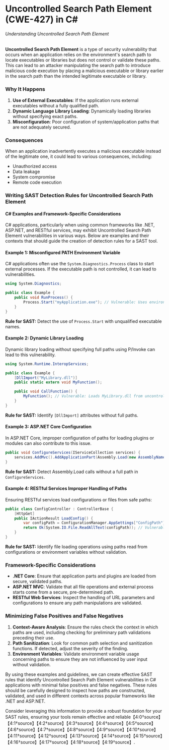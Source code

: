 # Uncontrolled Search Path Element (CWE-427) in C#

###### Understanding Uncontrolled Search Path Element

**Uncontrolled Search Path Element** is a type of security vulnerability that occurs when an application relies on the environment's search path to locate executables or libraries but does not control or validate these paths. This can lead to an attacker manipulating the search path to introduce malicious code execution by placing a malicious executable or library earlier in the search path than the intended legitimate executable or library.

### Why It Happens

1. **Use of External Executables**: If the application runs external executables without a fully qualified path.
2. **Dynamic Language Library Loading**: Dynamically loading libraries without specifying exact paths.
3. **Misconfiguration**: Poor configuration of system/application paths that are not adequately secured.

### Consequences

When an application inadvertently executes a malicious executable instead of the legitimate one, it could lead to various consequences, including:
- Unauthorized access
- Data leakage
- System compromise
- Remote code execution

### Writing SAST Detection Rules for Uncontrolled Search Path Element

#### C# Examples and Framework-Specific Considerations

C# applications, particularly when using common frameworks like .NET, ASP.NET, and RESTful services, may exhibit Uncontrolled Search Path Element vulnerabilities in various ways. Below are examples and their contexts that should guide the creation of detection rules for a SAST tool.

#### Example 1: Misconfigured PATH Environment Variable

C# applications often use the `System.Diagnostics.Process` class to start external processes. If the executable path is not controlled, it can lead to vulnerabilities.

```csharp
using System.Diagnostics;

public class Example {
    public void RunProcess() {
        Process.Start("myApplication.exe"); // Vulnerable: Uses environment PATH
    }
}
```

**Rule for SAST:**
Detect the use of `Process.Start` with unqualified executable names.

#### Example 2: Dynamic Library Loading

Dynamic library loading without specifying full paths using P/Invoke can lead to this vulnerability.

```csharp
using System.Runtime.InteropServices;

public class Example {
    [DllImport("MyLibrary.dll")]
    public static extern void MyFunction();

    public void CallFunction() {
        MyFunction(); // Vulnerable: Loads MyLibrary.dll from uncontrolled path
    }
}
```

**Rule for SAST:**
Identify `[DllImport]` attributes without full paths.

#### Example 3: ASP.NET Core Configuration

In ASP.NET Core, improper configuration of paths for loading plugins or modules can also contribute to this issue.

```csharp
public void ConfigureServices(IServiceCollection services) {
    services.AddMvc().AddApplicationPart(Assembly.Load(new AssemblyName("MyPlugin"))); // Vulnerable: Unqualified path
}
```

**Rule for SAST:**
Detect Assembly.Load calls without a full path in `ConfigureServices`.

#### Example 4: RESTful Services Improper Handling of Paths

Ensuring RESTful services load configurations or files from safe paths:

```csharp
public class ConfigController : ControllerBase {
    [HttpGet]
    public IActionResult LoadConfig() {
        var configPath = ConfigurationManager.AppSettings["ConfigPath"];
        return Ok(System.IO.File.ReadAllText(configPath)); // Vulnerable if ConfigPath is uncontrolled
    }
}
```

**Rule for SAST:**
Identify file loading operations using paths read from configurations or environment variables without validation.

### Framework-Specific Considerations

- **.NET Core**: Ensure that application parts and plugins are loaded from secure, validated paths.
- **ASP.NET MVC**: Validate that all file operations and external process starts come from a secure, pre-determined path.
- **RESTful Web Services**: Inspect the handling of URL parameters and configurations to ensure any path manipulations are validated.

### Minimizing False Positives and False Negatives

1. **Context-Aware Analysis**: Ensure the rules check the context in which paths are used, including checking for preliminary path validations preceding their use.
2. **Path Sanitization**: Look for common path selection and sanitization functions. If detected, adjust the severity of the finding.
3. **Environment Variables**: Validate environment variable usage concerning paths to ensure they are not influenced by user input without validation.

By using these examples and guidelines, we can create effective SAST rules that identify Uncontrolled Search Path Element vulnerabilities in C# applications with minimal false positives and false negatives. These rules should be carefully designed to inspect how paths are constructed, validated, and used in different contexts across popular frameworks like .NET and ASP.NET.

Consider leveraging this information to provide a robust foundation for your SAST rules, ensuring your tools remain effective and reliable【4:0†source】【4:1†source】【4:2†source】【4:3†source】【4:4†source】【4:5†source】【4:6†source】【4:7†source】【4:8†source】【4:9†source】【4:10†source】【4:11†source】【4:12†source】【4:13†source】【4:14†source】【4:15†source】【4:16†source】【4:17†source】【4:18†source】【4:19†source】.